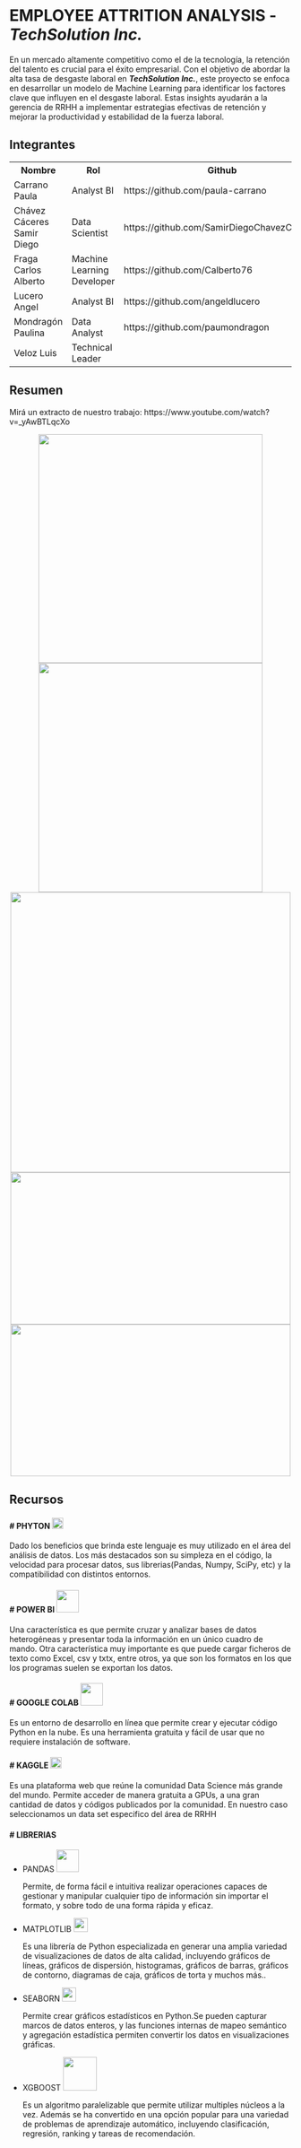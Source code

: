 
# EMPLOYEE ATTRITION ANALYSIS - **_TechSolution Inc._** 

En un mercado altamente competitivo como el de la tecnología, la retención del talento es crucial para el éxito empresarial. Con el objetivo de abordar la alta tasa de desgaste laboral en **_TechSolution Inc._**, este proyecto se enfoca en desarrollar un modelo de Machine Learning para identificar los factores clave que influyen en el desgaste laboral. Estas insights ayudarán a la gerencia de RRHH a implementar estrategias efectivas de retención y mejorar la productividad y estabilidad de la fuerza laboral.

<h2> Integrantes</h2>

<table align="center">
<tr>
<th>Nombre</th>
<th>Rol</th>
<th>Github</th>
</tr>
  <tr>
    <td>Carrano Paula</td>
    <td>Analyst BI</td>
    <td>https://github.com/paula-carrano</td>
  </tr>
  <tr>
    <td>Chávez Cáceres Samir Diego </td>
    <td>Data Scientist</td>
    <td>https://github.com/SamirDiegoChavezCaceres</td>
  </tr>
  <tr>
    <td>Fraga Carlos Alberto</td>
    <td>Machine Learning Developer</td>
    <td>https://github.com/Calberto76</td>
  </tr>
  <tr>
    <td>Lucero Angel</td>
    <td>Analyst BI</td>
    <td>https://github.com/angeldlucero</td>
  </tr>
  <tr>
    <td>Mondragón Paulina</td>
    <td>Data Analyst</td>
    <td>https://github.com/paumondragon</td>
  </tr
    <tr>
    <td>Veloz Luis</td>
    <td>Technical Leader</td>
    <td></td>
  </tr>
</table>

<h2>Resumen </h2>
<p>Mirá un extracto de nuestro trabajo:  https://www.youtube.com/watch?v=_yAwBTLqcXo</p>

<div align="center">
  <img src="https://github.com/No-Country/c16-101-t-data-bi/assets/65313769/5ed569c7-05dd-404e-981d-cad603336547" width="400px" height="408.61px"</img> 
  <img src="https://github.com/No-Country/c16-101-t-data-bi/assets/65313769/d6015d7f-ea79-4bfb-b408-4d6c5118925d" width="400px" height="408.61px"</img>
</div>
<div align="center">
  <img src="https://github.com/No-Country/c16-101-t-data-bi/assets/65313769/8f754005-e6e4-4e9b-9866-90925b77898b" width="500px"</img>
</div>
<div align="center">
  <img src="https://github.com/No-Country/c16-101-t-data-bi/assets/65313769/318077b5-1e65-496d-b326-02b93c48af1b" width="500px" height="271"</img>
  <img src="https://github.com/No-Country/c16-101-t-data-bi/assets/65313769/6337d5dd-a0f7-4e82-98db-57b202f680e3" width="500px" height="271"</img>
</div>

<h2> Recursos</h2>
  <h4> # PHYTON <img src="https://github.com/No-Country/c16-101-t-data-bi/assets/65313769/7f2b93a2-3f5b-447e-9dad-2a73c81910b6" width="20px"</img></h4>
  <p>Dado los beneficios que brinda este lenguaje es muy utilizado en el área del análisis de datos. Los más destacados son su simpleza en el código, la velocidad para procesar datos,
sus librerias(Pandas, Numpy, SciPy, etc) y la compatibilidad con distintos entornos. </p>


  <h4> # POWER BI <img src="https://github.com/No-Country/c16-101-t-data-bi/assets/65313769/ebcfe174-0dbd-4d56-bbb6-38f9be5e9f46" width="40px"</img></h4></h4>
  <p>Una característica es que permite cruzar y analizar bases de datos heterogéneas y presentar toda la información en un único cuadro de mando. Otra característica muy importante es que puede cargar ficheros de texto como Excel, csv y txtx, entre otros, ya que son los formatos en los que los programas suelen se exportan los datos.</p>
  
  <h4> # GOOGLE COLAB <img src="https://github.com/No-Country/c16-101-t-data-bi/assets/65313769/e1900b1f-a2da-4b44-9ce9-60463cd80581" width="40px"</img></h4>
  <p> Es un entorno de desarrollo en línea que permite crear y ejecutar código Python en la nube. Es una herramienta gratuita y fácil de usar que no requiere instalación de software.</p>

  <h4> # KAGGLE <img src="https://github.com/No-Country/c16-101-t-data-bi/assets/65313769/778e77fb-1a05-4596-aadc-931f0fbaf398" width="20px"</img></h4>
  <p>Es una plataforma web que reúne la comunidad Data Science más grande del mundo. Permite acceder de manera gratuita a GPUs, a una gran cantidad de datos y códigos publicados por la comunidad. En nuestro caso seleccionamos un data set especifico del área de RRHH</p>

  <h4> # LIBRERIAS </h4>
        <ul>
          <li>PANDAS <img src="https://github.com/No-Country/c16-101-t-data-bi/assets/65313769/e5e6fc81-f7d3-43ca-b774-5201f8cd91b4" width="40px"</img>
            <p>Permite, de forma fácil e intuitiva realizar operaciones capaces de gestionar y manipular cualquier tipo de información sin importar el formato, y sobre todo de una forma                 rápida y eficaz. 
            </p>
          </li>
          <li>MATPLOTLIB <img src="https://github.com/No-Country/c16-101-t-data-bi/assets/65313769/1124083d-6ef4-4076-8ba1-0972ed7f511f" width="25px"</img>
            <p>Es una librería de Python especializada en generar una amplia variedad de visualizaciones de datos de alta calidad, incluyendo gráficos de líneas, gráficos de dispersión, histogramas, gráficos de barras, gráficos de contorno, diagramas de caja, gráficos de torta y muchos más..
            </p>
          </li>
          <li>SEABORN <img src="https://github.com/No-Country/c16-101-t-data-bi/assets/65313769/e4f44a82-3937-4db8-8d4c-c496c60fd06f" width="25px"</img>
            <p>Permite crear gráficos estadísticos en Python.Se pueden capturar marcos de datos enteros, y las funciones internas de mapeo semántico y agregación estadística permiten convertir los datos en visualizaciones gráficas. </p>
          </li>
          <li>XGBOOST <img src="https://github.com/No-Country/c16-101-t-data-bi/assets/65313769/bcc7596a-572b-42af-a4e6-0135e4b24b1c" width="60px"</img>
            <p>Es un algoritmo paralelizable que permite utilizar multiples núcleos a la vez. Además se ha convertido en una opción popular para una variedad de problemas de aprendizaje automático, incluyendo clasificación, regresión, ranking y tareas de recomendación. </p>
          </li>
        </ul>
